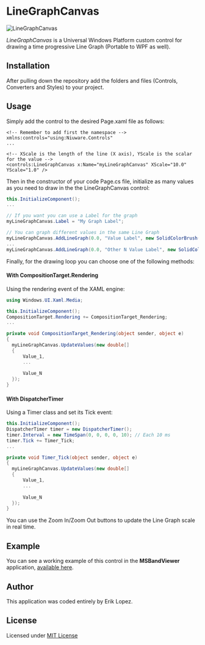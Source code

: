 # LineGraphCanvas

![LineGraphCanvas](http://niuware.github.io/public/assets/LineGraphCanvas/images/screen.png)

*LineGraphCanvas* is a Universal Windows Platform custom control for drawing a time progressive Line Graph (Portable to WPF as well).

## Installation

After pulling down the repository add the folders and files (Controls, Converters and Styles) to your project.

## Usage

Simply add the control to the desired Page.xaml file as follows:

```Xaml
<!-- Remember to add first the namespace -->
xmlns:controls="using:Niuware.Controls"
...

<!-- XScale is the length of the line (X axis), YScale is the scalar for the value -->
<controls:LineGraphCanvas x:Name="myLineGraphCanvas" XScale="10.0" YScale="1.0" />
```

Then in the constructor of your code Page.cs file, initialize as many values as you need to draw in the the LineGraphCanvas control:

```C#
this.InitializeComponent();
...

// If you want you can use a Label for the graph
myLineGraphCanvas.Label = "My Graph Label";

// You can graph different values in the same Line Graph
myLineGraphCanvas.AddLineGraph(0.0, "Value Label", new SolidColorBrush(Windows.UI.Colors.XXX));
...
myLineGraphCanvas.AddLineGraph(0.0, "Other N Value Label", new SolidColorBrush(Windows.UI.Colors.XXX));
```

Finally, for the drawing loop you can choose one of the following methods:

#### With CompositionTarget.Rendering 

Using the rendering event of the XAML engine:

```C#
using Windows.UI.Xaml.Media;

this.InitializeComponent();
CompositionTarget.Rendering += CompositionTarget_Rendering;
...

private void CompositionTarget_Rendering(object sender, object e)
{
  myLineGraphCanvas.UpdateValues(new double[]
  {
      Value_1,
      ...
      
      Value_N
  });
}
```

#### With DispatcherTimer

Using a Timer class and set its Tick event:

```C#
this.InitializeComponent();
DispatcherTimer timer = new DispatcherTimer();
timer.Interval = new TimeSpan(0, 0, 0, 0, 10); // Each 10 ms
timer.Tick += Timer_Tick;
...

private void Timer_Tick(object sender, object e)
{
  myLineGraphCanvas.UpdateValues(new double[]
  {
      Value_1,
      ...
      
      Value_N
  });
}
```

You can use the Zoom In/Zoom Out buttons to update the Line Graph scale in real time.

## Example

You can see a working example of this control in the **MSBandViewer** application, [available here](https://github.com/niuware/MSBandViewer).

## Author

This application was coded entirely by Erik Lopez.

## License

Licensed under [MIT License](https://github.com/niuware/LineGraphCanvas/blob/master/LICENSE)
